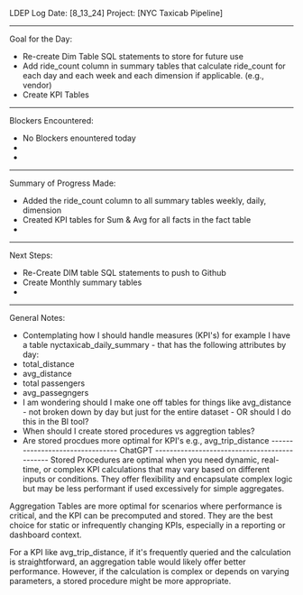 LDEP Log
Date: [8_13_24]
Project: [NYC Taxicab Pipeline]
_________________________________________________
Goal for the Day:
- Re-create Dim Table SQL statements to store for future use
- Add ride_count column in summary tables that calculate ride_count for each day and each week and each dimension if applicable. (e.g., vendor)
- Create KPI Tables
_________________________________________________
Blockers Encountered:
- No Blockers enountered today 
-
-
_________________________________________________
Summary of Progress Made:
- Added the ride_count column to all summary tables weekly, daily, dimension
- Created KPI tables for Sum & Avg for all facts in the fact table
-
_________________________________________________
Next Steps:
- Re-Create DIM table SQL statements to push to Github
- Create Monthly summary tables
-
_________________________________________________
General Notes:
- Contemplating how I should handle measures (KPI's) for example I have a table nyctaxicab_daily_summary - that has the following attributes by day:
- total_distance
- avg_distance
- total passengers
- avg_passegngers
- I am wondering should I make one off tables for things like avg_distance - not broken down by day but just for the entire dataset - OR should I do this in the BI tool?
- When should I create stored procedures vs aggregtion tables?
- Are stored procdues more optimal for KPI's e.g., avg_trip_distance
-------------------------------- ChatGPT ---------------------------------------------
Stored Procedures are optimal when you need dynamic, real-time, or complex KPI calculations that may vary based on different inputs or conditions. They offer flexibility and encapsulate complex logic but may be less performant if used excessively for simple aggregates.

Aggregation Tables are more optimal for scenarios where performance is critical, and the KPI can be precomputed and stored. They are the best choice for static or infrequently changing KPIs, especially in a reporting or dashboard context.

For a KPI like avg_trip_distance, if it's frequently queried and the calculation is straightforward, an aggregation table would likely offer better performance. However, if the calculation is complex or depends on varying parameters, a stored procedure might be more appropriate.